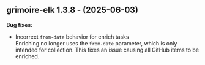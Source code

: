 ## grimoire-elk 1.3.8 - (2025-06-03)

**Bug fixes:**

 * Incorrect `from-date` behavior for enrich tasks\
   Enriching no longer uses the `from-date` parameter, which is only
   intended for collection. This fixes an issue causing all GitHub items
   to be enriched.

